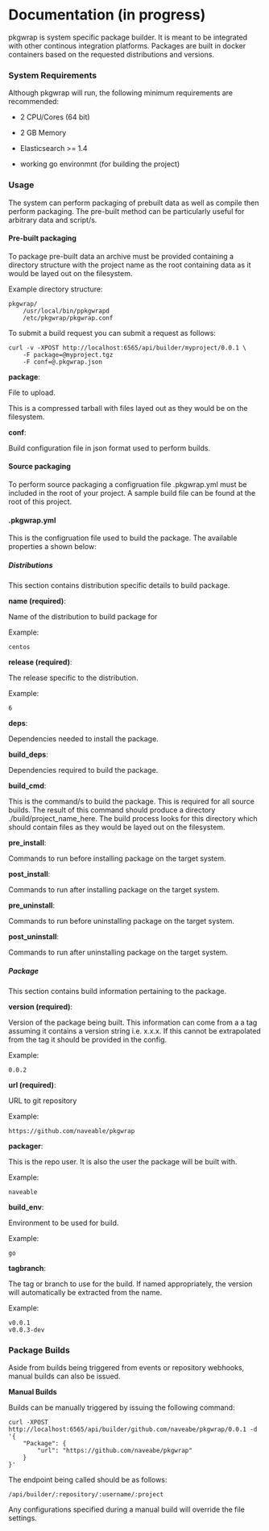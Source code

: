 Documentation (in progress)
===========================

pkgwrap is system specific package builder.  It is meant to be integrated with other continous integration platforms.  Packages are built in docker containers based on the requested distributions and versions.

### System Requirements

Although pkgwrap will run, the following minimum requirements are recommended:

- 2 CPU/Cores (64 bit)
- 2 GB Memory

- Elasticsearch >= 1.4
- working go environmnt (for building the project)

### Usage
The system can perform packaging of prebuilt data as well as compile then perform packaging.  The pre-built method can be particularly useful for arbitrary data and script/s.

#### Pre-built packaging
To package pre-built data an archive must be provided containing a directory structure with the project name as the root containing data as it would be layed out on the filesystem.

Example directory structure:
    
    pkgwrap/
        /usr/local/bin/ppkgwrapd
        /etc/pkgwrap/pkgwrap.conf

To submit a build request you can submit a request as follows:

    curl -v -XPOST http://localhost:6565/api/builder/myproject/0.0.1 \
        -F package=@myproject.tgz 
        -F conf=@.pkgwrap.json

**package**:

File to upload.

This is a compressed tarball with files layed out as they would be on the filesystem.

**conf**:

Build configuration file in json format used to perform builds.


#### Source packaging 
To perform source packaging a configruation file .pkgwrap.yml must be included in the root of your project.  A sample build file can be found at the root of this project.

#### .pkgwrap.yml

This is the configruation file used to build the package. The available properties a shown below:

##### Distributions
This section contains distribution specific details to build package.

**name (required)**:

Name of the distribution to build package for

Example:

    centos

**release (required)**:

The release specific to the distribution.

Example:
    
    6

**deps**:

Dependencies needed to install the package.

**build_deps**:

Dependencies required to build the package.

**build_cmd**:

This is the command/s to build the package. This is required for all source builds.  The result of this command should produce a directory ./build/project_name_here.  The build process looks for this directory which should contain files as they would be layed out on the filesystem.

**pre_install**:

Commands to run before installing package on the target system.

**post_install**:

Commands to run after installing package on the target system.

**pre_uninstall**:

Commands to run before uninstalling package on the target system.

**post_uninstall**:

Commands to run after uninstalling package on the target system.

##### Package
This section contains build information pertaining to the package.

**version (required)**:

Version of the package being built.  This information can come from a a tag assuming it contains a version string i.e. x.x.x.  If this cannot be extrapolated from the tag it should be provided in the config.

Example:
    
    0.0.2


**url (required)**: 

URL to git repository

Example:

    https://github.com/naveable/pkgwrap


**packager**: 

This is the repo user.  It is also the user the package will be built with.

Example:

    naveable  

**build_env**:

Environment to be used for build.

Example:

    go

**tagbranch**:

The tag or branch to use for the build.  If named appropriately, the version will automatically be extracted from the name.

Example:

    v0.0.1
    v0.0.3-dev


### Package Builds

Aside from builds being triggered from events or repository webhooks, manual builds can also be issued.


**Manual Builds**

Builds can be manually triggered by issuing the following command:

    curl -XPOST http://localhost:6565/api/builder/github.com/naveabe/pkgwrap/0.0.1 -d '{
        "Package": {
            "url": "https://github.com/naveabe/pkgwrap"
        }
    }'

The endpoint being called should be as follows:

    /api/builder/:repository/:username/:project

Any configurations specified during a manual build will override the file settings.

